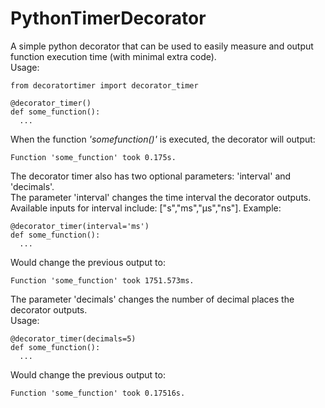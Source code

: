 ﻿# PythonTimerDecorator
A simple python decorator that can be used to easily measure and output function execution time (with minimal extra code).  
Usage:
```
from decoratortimer import decorator_timer

@decorator_timer()
def some_function():  
  ...
```

When the function *'somefunction()'* is executed, the decorator will output:
```
Function 'some_function' took 0.175s.
```

The decorator timer also has two optional parameters: 'interval' and 'decimals'.  
The parameter 'interval' changes the time interval the decorator outputs.  
Available inputs for interval include: ["s","ms","µs","ns"]. Example:
```
@decorator_timer(interval='ms')
def some_function():  
  ...
```
Would change the previous output to:
```
Function 'some_function' took 1751.573ms.
```
The parameter 'decimals' changes the number of decimal places the decorator outputs.  
Usage:
```
@decorator_timer(decimals=5)
def some_function():  
  ...
```
Would change the previous output to:
```
Function 'some_function' took 0.17516s.
```
